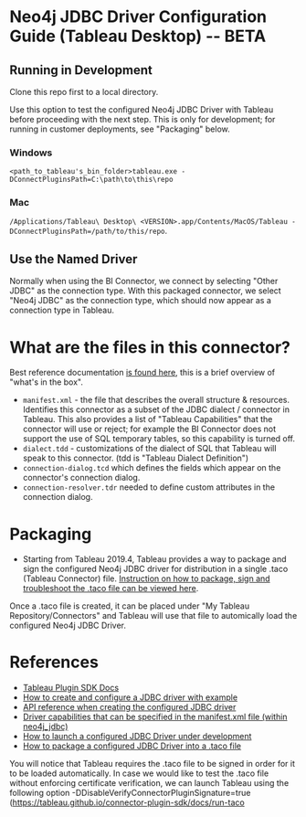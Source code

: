 # Neo4j JDBC Driver Configuration Guide (Tableau Desktop) -- BETA 

## Running in Development

Clone this repo first to a local directory.

Use this option to test the configured Neo4j JDBC Driver with Tableau before proceeding with the next step.  This is only for development; for running
in customer deployments, see "Packaging" below.

### Windows

`<path_to_tableau's_bin_folder>tableau.exe -DConnectPluginsPath=C:\path\to\this\repo`

### Mac

`/Applications/Tableau\ Desktop\ <VERSION>.app/Contents/MacOS/Tableau -DConnectPluginsPath=/path/to/this/repo`.  

## Use the Named Driver

Normally when using the BI Connector, we connect by selecting "Other JDBC" as the
connection type.  With this packaged connector, we select "Neo4j JDBC" as the 
connection type, which should now appear as a connection type in Tableau.

# What are the files in this connector?

Best reference documentation [is found here](https://tableau.github.io/connector-plugin-sdk/docs/design), this is a brief
overview of "what's in the box".

* `manifest.xml` - the file that describes the overall structure & resources.  Identifies this connector as a subset of the JDBC dialect / connector in Tableau.  This also provides a list of "Tableau Capabilities" that the connector will use or reject; for example the BI Connector does not support the use of SQL temporary tables, so this capability is turned off.
* `dialect.tdd` - customizations of the dialect of SQL that Tableau will speak to this connector. (tdd is "Tableau Dialect Definition")
* `connection-dialog.tcd` which defines the fields which appear on the connector's connection dialog.
* `connection-resolver.tdr` needed to define custom attributes in the connection dialog.

# Packaging

 * Starting from Tableau 2019.4, Tableau provides a way to package and sign the configured Neo4j JDBC driver for distribution in a single .taco (Tableau Connector) file. [Instruction on how to package, sign and troubleshoot the .taco file can be viewed here](https://tableau.github.io/connector-plugin-sdk/docs/package-sign).
   
Once a .taco file is created, it can be placed under "My Tableau Repository/Connectors" and Tableau will use that file to automically load the configured Neo4j JDBC Driver.

# References
* [Tableau Plugin SDK Docs](https://tableau.github.io/connector-plugin-sdk/docs/)
* [How to create and configure a JDBC driver with example](https://tableau.github.io/connector-plugin-sdk/docs/example)
* [API reference when creating the configured JDBC driver](https://tableau.github.io/connector-plugin-sdk/docs/api-reference)
* [Driver capabilities that can be specified in the manifest.xml file (within neo4j_jdbc)](https://tableau.github.io/connector-plugin-sdk/docs/capabilities)
* [How to launch a configured JDBC Driver under development](https://tableau.github.io/connector-plugin-sdk/docs/share)
* [How to package a configured JDBC Driver into a .taco file](https://tableau.github.io/connector-plugin-sdk/docs/run-taco)

You will notice that Tableau requires the .taco file to be signed in order for it to be loaded automatically.  In case we would like to test the .taco file without enforcing certificate verification, we can launch Tableau using the 
following option -DDisableVerifyConnectorPluginSignature=true (https://tableau.github.io/connector-plugin-sdk/docs/run-taco

